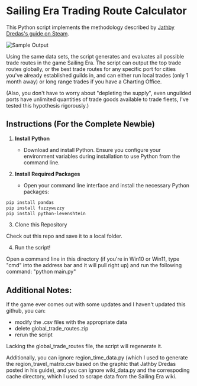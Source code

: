# Sailing Era Trading Route Calculator

This Python script implements the methodology described by [Jathby Dredas's guide on Steam](https://steamcommunity.com/sharedfiles/filedetails/?id=2983784638).

![Sample Output](https://i.imgur.com/RQJsnei.png "Sailing Era Trade Routes calculator sample output")

Using the same data sets, the script generates and evaluates all possible trade routes in the game Sailing Era. The script can output the top trade routes globally, or the best trade routes for any specific port for cities you've already established guilds in, and can either run local trades (only 1 month away) or long range trades if you have a Charting Office.

(Also, you don't have to worry about "depleting the supply", even unguilded ports have unlimited quantities of trade goods available to trade fleets, I've tested this hypothesis rigorously.)

## Instructions (For the Complete Newbie)

1. **Install Python**
   - Download and install Python. Ensure you configure your environment variables during installation to use Python from the command line.

2. **Install Required Packages**
   - Open your command line interface and install the necessary Python packages:

```bash
pip install pandas
pip install fuzzywuzzy
pip install python-levenshtein
```

3. Clone this Repository

Check out this repo and save it to a local folder.

4. Run the script!

Open a command line in this directory (if you're in Win10 or Win11, type "cmd" into the address bar and it will pull right up) and run the following command: "python main.py"

## Additional Notes:

If the game ever comes out with some updates and I haven't updated this github, you can:
- modify the .csv files with the appropriate data
- delete global_trade_routes.zip
- rerun the script

Lacking the global_trade_routes file, the script will regenerate it.

Additionally, you can ignore region_time_data.py (which I used to generate the region_travel_matrix.csv based on the graphic that Jathby Dredas posted in his guide), and you can ignore wiki_data.py and the correspoding cache directory, which I used to scrape data from the Sailing Era wiki.